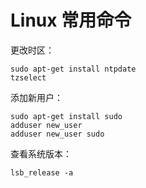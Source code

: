 # Linux 常用命令

更改时区：

    sudo apt-get install ntpdate
    tzselect

添加新用户：

    sudo apt-get install sudo
    adduser new_user
    adduser new_user sudo
查看系统版本：
```
lsb_release -a
```


 

